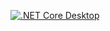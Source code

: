 [![.NET Core Desktop](https://github.com/s90512g/ColorPicker/actions/workflows/dotnet-desktop.yml/badge.svg)](https://github.com/s90512g/ColorPicker/actions/workflows/dotnet-desktop.yml)
